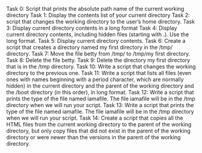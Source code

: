 Task 0: Script that prints the absolute path name of the current working directory
Task 1: Display the contents list of your current directory
Task 2: script that changes the working directory to the user’s home directory.
Task 3: Display current directory contents in a long format
Task 4: Display current directory contents, including hidden files (starting with .). Use the long format.
Task 5: Display current directory contents.
Task 6: Create a script that creates a directory named my first directory in the /tmp/ directory.
Task 7: Move the file betty from /tmp/ to /tmp/my first directory.
Task 8: Delete the file betty.
Task 9: Delete the directory my first directory that is in the /tmp directory.
Task 10: Write a script that changes the working directory to the previous one.
Task 11: Write a script that lists all files (even ones with names beginning with a period character, which are normally hidden) in the current directory and the parent of the working directory and the /boot directory (in this order), in long format.
Task 12: Write a script that prints the type of the file named iamafile. The file iamafile will be in the /tmp directory when we will run your script.
Task 13: Write a script that prints the type of the file named iamafile. The file iamafile will be in the /tmp directory when we will run your script.
Task 14: Create a script that copies all the HTML files from the current working directory to the parent of the working directory, but only copy files that did not exist in the parent of the working directory or were newer than the versions in the parent of the working directory.
